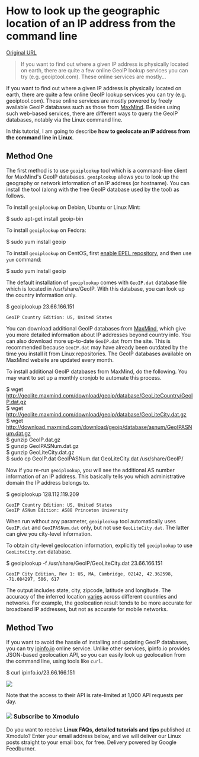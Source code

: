# How to look up the geographic location of an IP address from the command line

[Original URL](http://xmodulo.com/geographic-location-ip-address-command-line.html)

> If you want to find out where a given IP address is physically located on earth, there are quite a few online GeoIP lookup services you can try (e.g. geoiptool.com). These online services are mostly...

If you want to find out where a given IP address is physically located on earth, there are quite a few online GeoIP lookup services you can try (e.g. geoiptool.com). These online services are mostly powered by freely available GeoIP databases such as those from [MaxMind](http://dev.maxmind.com/geoip/legacy/geolite/). Besides using such web-based services, there are different ways to query the GeoIP databases, notably via the Linux command line.

In this tutorial, I am going to describe **how to geolocate an IP address from the command line in Linux**.

## Method One

The first method is to use `geoiplookup` tool which is a command-line client for MaxMind's GeoIP databases. `geoiplookup` allows you to look up the geography or network information of an IP address (or hostname). You can install the tool (along with the free GeoIP database used by the tool) as follows.

To install `geoiplookup` on Debian, Ubuntu or Linux Mint:

$ sudo apt-get install geoip-bin

To install `geoiplookup` on Fedora:

$ sudo yum install geoip

To install `geoiplookup` on CentOS, first [enable EPEL repository](http://xmodulo.com/2013/03/how-to-set-up-epel-repository-on-centos.html), and then use `yum` command:

$ sudo yum install geoip

The default installation of `geoiplookup` comes with `GeoIP.dat` database file which is located in /usr/share/GeoIP. With this database, you can look up the country information only.

$ geoiplookup 23.66.166.151

```
GeoIP Country Edition: US, United States
```

You can download additional GeoIP databases from [MaxMind](http://dev.maxmind.com/geoip/legacy/geolite/), which give you more detailed information about IP addresses beyond country info. You can also download more up-to-date `GeoIP.dat` from the site. This is recommended because `GeoIP.dat` may have already been outdated by the time you install it from Linux repositories. The GeoIP databases available on MaxMind website are updated every month.

To install additional GeoIP databases from MaxMind, do the following. You may want to set up a monthly cronjob to automate this process.

$ wget <http://geolite.maxmind.com/download/geoip/database/GeoLiteCountry/GeoIP.dat.gz><br>
$ wget <http://geolite.maxmind.com/download/geoip/database/GeoLiteCity.dat.gz><br>
$ wget <http://download.maxmind.com/download/geoip/database/asnum/GeoIPASNum.dat.gz><br>
$ gunzip GeoIP.dat.gz<br>
$ gunzip GeoIPASNum.dat.gz<br>
$ gunzip GeoLiteCity.dat.gz<br>
$ sudo cp GeoIP.dat GeoIPASNum.dat GeoLiteCity.dat /usr/share/GeoIP/

Now if you re-run `geoiplookup`, you will see the additional AS number information of an IP address. This basically tells you which administrative domain the IP address belongs to.

$ geoiplookup 128.112.119.209

```
GeoIP Country Edition: US, United States
GeoIP ASNum Edition: AS88 Princeton University
```

When run without any parameter, `geoiplookup` tool automatically uses `GeoIP.dat` and `GeoIPASNum.dat` only, but not use `GeoLiteCity.dat`. The latter can give you city-level information.

To obtain city-level geolocation information, explicitly tell `geoiplookup` to use `GeoLiteCity.dat` database.

$ geoiplookup -f /usr/share/GeoIP/GeoLiteCity.dat 23.66.166.151

```
GeoIP City Edition, Rev 1: US, MA, Cambridge, 02142, 42.362598, -71.084297, 506, 617
```

The output includes state, city, zipcode, latitude and longitude. The accuracy of the inferred location [varies](http://www.maxmind.com/en/geolite_city_accuracy) across different countries and networks. For example, the geolocation result tends to be more accurate for broadband IP addresses, but not as accurate for mobile networks.

## Method Two

If you want to avoid the hassle of installing and updating GeoIP databases, you can try [ipinfo.io](http://ipinfo.io/) online service. Unlike other services, ipinfo.io provides JSON-based geolocation API, so you can easily look up geolocation from the command line, using tools like `curl`.

$ curl ipinfo.io/23.66.166.151

[![](http://farm4.staticflickr.com/3770/13117907603_3cce4123de_z.jpg)](http://www.flickr.com/photos/xmodulo/13117907603/)

Note that the access to their API is rate-limited at 1,000 API requests per day.

### ![](http://xmodulo.com/images/rss_small.png) Subscribe to Xmodulo

Do you want to receive **Linux FAQs, detailed tutorials and tips** published at Xmodulo? Enter your email address below, and we will deliver our Linux posts straight to your email box, for free. Delivery powered by Google Feedburner.
